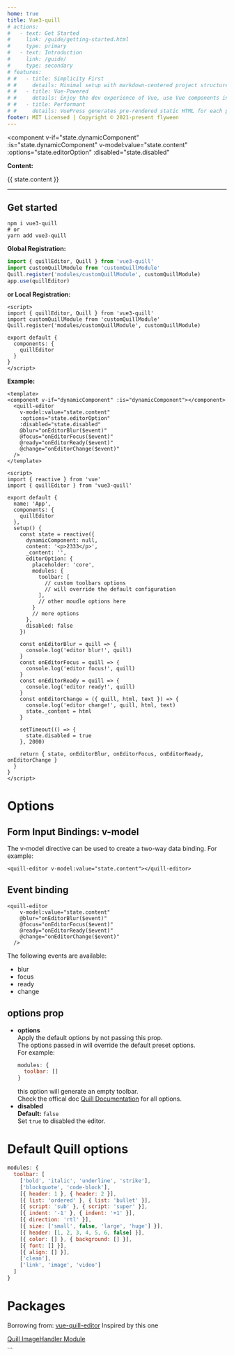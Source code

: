```yaml
---
home: true
title: Vue3-quill
# actions:
#   - text: Get Started
#     link: /guide/getting-started.html
#     type: primary
#   - text: Introduction
#     link: /guide/
#     type: secondary
# features:
# #   - title: Simplicity First
# #     details: Minimal setup with markdown-centered project structure helps you focus on writing.
# #   - title: Vue-Powered
# #     details: Enjoy the dev experience of Vue, use Vue components in markdown, and develop custom themes with Vue.
# #   - title: Performant
# #     details: VuePress generates pre-rendered static HTML for each page, and runs as an SPA once a page is loaded.
footer: MIT Licensed | Copyright © 2021-present flyween
---
```


<!-- > With no typescript support   -->

<!-- <quill-editor
    v-model:value="state.content"
    :options="state.editorOption"
    :disabled="state.disabled"
  /> -->
<component
  v-if="state.dynamicComponent"
  :is="state.dynamicComponent"
  v-model:value="state.content"
  :options="state.editorOption"
  :disabled="state.disabled"
></component>
<p><b>Content:</b></p>
<p>{{ state.content }}</p>

<script>
import { reactive, onMounted } from 'vue'
// import { quillEditor } from 'vue3-quill'

export default {
  components: {
    // quillEditor
  },
  setup() {
    const state = reactive({
      dynamicComponent: null,
      content: '<p>2333</p>',
      _content: '',
      editorOption: {
        placeholder: 'core',
        modules: {
          // toolbar: [
            // custom toolbars options
            // will override the default configuration
          // ],
          // custom moudle here
        }
        // more options
      },
      disabled: false
    })

    onMounted(() => {
      import('vue3-quill').then(module => {
        state.dynamicComponent = module.default.quillEditor
      })
    })

    return {
      state
    }
  }
}
</script>

---

## Get started

```shell
npm i vue3-quill
# or
yarn add vue3-quill
```

**Global Registration:**

```javascript
import { quillEditor, Quill } from 'vue3-quill'
import customQuillModule from 'customQuillModule'
Quill.register('modules/customQuillModule', customQuillModule)
app.use(quillEditor)
```

**or Local Registration:**

```vue
<script>
import { quillEditor, Quill } from 'vue3-quill'
import customQuillModule from 'customQuillModule'
Quill.register('modules/customQuillModule', customQuillModule)

export default {
  components: {
    quillEditor
  }
}
</script>
```

**Example:**

```vue
<template>
<component v-if="dynamicComponent" :is="dynamicComponent"></component>
  <quill-editor
    v-model:value="state.content"
    :options="state.editorOption"
    :disabled="state.disabled"
    @blur="onEditorBlur($event)"
    @focus="onEditorFocus($event)"
    @ready="onEditorReady($event)"
    @change="onEditorChange($event)"
  />
</template>

<script>
import { reactive } from 'vue'
import { quillEditor } from 'vue3-quill'

export default {
  name: 'App',
  components: {
    quillEditor
  },
  setup() {
    const state = reactive({
      dynamicComponent: null,
      content: '<p>2333</p>',
      _content: '',
      editorOption: {
        placeholder: 'core',
        modules: {
          toolbar: [
            // custom toolbars options
            // will override the default configuration
          ],
          // other moudle options here
        }
        // more options
      },
      disabled: false
    })

    const onEditorBlur = quill => {
      console.log('editor blur!', quill)
    }
    const onEditorFocus = quill => {
      console.log('editor focus!', quill)
    }
    const onEditorReady = quill => {
      console.log('editor ready!', quill)
    }
    const onEditorChange = ({ quill, html, text }) => {
      console.log('editor change!', quill, html, text)
      state._content = html
    }

    setTimeout(() => {
      state.disabled = true
    }, 2000)

    return { state, onEditorBlur, onEditorFocus, onEditorReady, onEditorChange }
  }
}
</script>
```

# Options  
## Form Input Bindings: v-model
The v-model directive can be used to create a two-way data binding. For example:  
```vue
<quill-editor v-model:value="state.content"></quill-editor>
```
## Event binding
```vue
<quill-editor
    v-model:value="state.content"
    @blur="onEditorBlur($event)"
    @focus="onEditorFocus($event)"
    @ready="onEditorReady($event)"
    @change="onEditorChange($event)"
  />
```
The following events are available:
- blur
- focus
- ready
- change

## options prop
- **options**  
  Apply the default options by not passing this prop.  
  The options passed in will override the default preset options.  
  For example:  
  ```js
  modules: {
    toolbar: []
  }
  ```
  this option will generate an empty toolbar.  
  Check the offical doc [Quill Documentation](https://quilljs.com/docs/configuration/) for all options.
- **disabled**  
  **Default:** `false`  
  Set `true` to disabled the editor.

# Default Quill options
```javascript
modules: {
  toolbar: [
    ['bold', 'italic', 'underline', 'strike'],
    ['blockquote', 'code-block'],
    [{ header: 1 }, { header: 2 }],
    [{ list: 'ordered' }, { list: 'bullet' }],
    [{ script: 'sub' }, { script: 'super' }],
    [{ indent: '-1' }, { indent: '+1' }],
    [{ direction: 'rtl' }],
    [{ size: ['small', false, 'large', 'huge'] }],
    [{ header: [1, 2, 3, 4, 5, 6, false] }],
    [{ color: [] }, { background: [] }],
    [{ font: [] }],
    [{ align: [] }],
    ['clean'],
    ['link', 'image', 'video']
  ]
}
```

# Packages
Borrowing from: [vue-quill-editor](https://github.com/surmon-china/vue-quill-editor)  Inspired by this one  

[Quill ImageHandler Module](https://www.npmjs.com/package/quill-image-uploader)  
...
